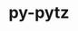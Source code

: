 ---
title: "py-pytz"
layout: cache
categories: [package, develop-2025-01-05]
meta: {"versions": ["2024.2"], "compilers": ["gcc@=11.1.0", "gcc@=11.4.0", "gcc@=13.2.0", "gcc@=7.5.0", "gcc@=9.4.0", "oneapi@=2024.2.1"], "oss": ["ubuntu18.04", "ubuntu20.04", "ubuntu22.04", "ubuntu24.04"], "platforms": ["linux"], "targets": ["aarch64", "neoverse_v2", "ppc64le", "x86_64_v3"], "stacks": ["data-vis-sdk", "e4s", "e4s-neoverse-v2", "e4s-oneapi", "e4s-power", "e4s-rocm-external", "ml-linux-aarch64-cpu", "ml-linux-aarch64-cuda", "ml-linux-x86_64-cpu", "ml-linux-x86_64-cuda", "ml-linux-x86_64-rocm", "radiuss", "root"], "num_specs": 17, "num_specs_by_stack": {"radiuss": 1, "root": 17, "e4s-power": 2, "data-vis-sdk": 1, "e4s-neoverse-v2": 1, "e4s": 3, "e4s-rocm-external": 1, "e4s-oneapi": 3, "ml-linux-aarch64-cuda": 3, "ml-linux-aarch64-cpu": 3, "ml-linux-x86_64-cuda": 3, "ml-linux-x86_64-cpu": 3, "ml-linux-x86_64-rocm": 1}}
spec_details: [{"hash": "yhbl4xgbnld5oszxto5djkc723fspfst", "compiler": "gcc@=7.5.0", "versions": ["2024.2"], "os": "ubuntu18.04", "platform": "linux", "target": "x86_64_v3", "variants": ["build_system=python_pip"], "stacks": ["radiuss", "root"], "size": "-", "tarball": "https://binaries.spack.io/develop-2025-01-05/build_cache/linux-ubuntu18.04-x86_64_v3/gcc-7.5.0/py-pytz-2024.2/linux-ubuntu18.04-x86_64_v3-gcc-7.5.0-py-pytz-2024.2-yhbl4xgbnld5oszxto5djkc723fspfst.spack"}, {"hash": "por744umxmka6gq2slhtpumqnvxoovxq", "compiler": "gcc@=9.4.0", "versions": ["2024.2"], "os": "ubuntu20.04", "platform": "linux", "target": "ppc64le", "variants": ["build_system=python_pip"], "stacks": ["root", "e4s-power"], "size": "-", "tarball": "https://binaries.spack.io/develop-2025-01-05/build_cache/linux-ubuntu20.04-ppc64le/gcc-9.4.0/py-pytz-2024.2/linux-ubuntu20.04-ppc64le-gcc-9.4.0-py-pytz-2024.2-por744umxmka6gq2slhtpumqnvxoovxq.spack"}, {"hash": "3y6zapgzh6mfbnmziyzqgetlsd5mwedp", "compiler": "gcc@=9.4.0", "versions": ["2024.2"], "os": "ubuntu20.04", "platform": "linux", "target": "ppc64le", "variants": ["build_system=python_pip"], "stacks": ["root", "e4s-power"], "size": "-", "tarball": "https://binaries.spack.io/develop-2025-01-05/build_cache/linux-ubuntu20.04-ppc64le/gcc-9.4.0/py-pytz-2024.2/linux-ubuntu20.04-ppc64le-gcc-9.4.0-py-pytz-2024.2-3y6zapgzh6mfbnmziyzqgetlsd5mwedp.spack"}, {"hash": "3bptpehcidjhdse33yvjdvyxwwpfnsa2", "compiler": "gcc@=11.1.0", "versions": ["2024.2"], "os": "ubuntu20.04", "platform": "linux", "target": "x86_64_v3", "variants": ["build_system=python_pip"], "stacks": ["data-vis-sdk", "root"], "size": "-", "tarball": "https://binaries.spack.io/develop-2025-01-05/build_cache/linux-ubuntu20.04-x86_64_v3/gcc-11.1.0/py-pytz-2024.2/linux-ubuntu20.04-x86_64_v3-gcc-11.1.0-py-pytz-2024.2-3bptpehcidjhdse33yvjdvyxwwpfnsa2.spack"}, {"hash": "zsutiwmsydq3lcqxz5ze3b6ktwfy3aj4", "compiler": "gcc@=11.4.0", "versions": ["2024.2"], "os": "ubuntu22.04", "platform": "linux", "target": "neoverse_v2", "variants": ["build_system=python_pip"], "stacks": ["root", "e4s-neoverse-v2"], "size": "-", "tarball": "https://binaries.spack.io/develop-2025-01-05/build_cache/linux-ubuntu22.04-neoverse_v2/gcc-11.4.0/py-pytz-2024.2/linux-ubuntu22.04-neoverse_v2-gcc-11.4.0-py-pytz-2024.2-zsutiwmsydq3lcqxz5ze3b6ktwfy3aj4.spack"}, {"hash": "gjmexgetrkqy2zb7bin5qw3exjp7rtld", "compiler": "gcc@=11.4.0", "versions": ["2024.2"], "os": "ubuntu22.04", "platform": "linux", "target": "x86_64_v3", "variants": ["build_system=python_pip"], "stacks": ["root", "e4s", "e4s-rocm-external"], "size": "-", "tarball": "https://binaries.spack.io/develop-2025-01-05/build_cache/linux-ubuntu22.04-x86_64_v3/gcc-11.4.0/py-pytz-2024.2/linux-ubuntu22.04-x86_64_v3-gcc-11.4.0-py-pytz-2024.2-gjmexgetrkqy2zb7bin5qw3exjp7rtld.spack"}, {"hash": "jf4b435p5gakcjg4fwxxypmod4tkdapl", "compiler": "gcc@=11.4.0", "versions": ["2024.2"], "os": "ubuntu22.04", "platform": "linux", "target": "x86_64_v3", "variants": ["build_system=python_pip"], "stacks": ["root", "e4s"], "size": "-", "tarball": "https://binaries.spack.io/develop-2025-01-05/build_cache/linux-ubuntu22.04-x86_64_v3/gcc-11.4.0/py-pytz-2024.2/linux-ubuntu22.04-x86_64_v3-gcc-11.4.0-py-pytz-2024.2-jf4b435p5gakcjg4fwxxypmod4tkdapl.spack"}, {"hash": "fvbov4abgav5qvxw5gvtfdofgklyoa2i", "compiler": "gcc@=11.4.0", "versions": ["2024.2"], "os": "ubuntu22.04", "platform": "linux", "target": "x86_64_v3", "variants": ["build_system=python_pip"], "stacks": ["root", "e4s"], "size": "-", "tarball": "https://binaries.spack.io/develop-2025-01-05/build_cache/linux-ubuntu22.04-x86_64_v3/gcc-11.4.0/py-pytz-2024.2/linux-ubuntu22.04-x86_64_v3-gcc-11.4.0-py-pytz-2024.2-fvbov4abgav5qvxw5gvtfdofgklyoa2i.spack"}, {"hash": "xf7jzkd5t3nrcomqj3hnlafoi6h52pii", "compiler": "oneapi@=2024.2.1", "versions": ["2024.2"], "os": "ubuntu22.04", "platform": "linux", "target": "x86_64_v3", "variants": ["build_system=python_pip"], "stacks": ["root", "e4s-oneapi"], "size": "-", "tarball": "https://binaries.spack.io/develop-2025-01-05/build_cache/linux-ubuntu22.04-x86_64_v3/oneapi-2024.2.1/py-pytz-2024.2/linux-ubuntu22.04-x86_64_v3-oneapi-2024.2.1-py-pytz-2024.2-xf7jzkd5t3nrcomqj3hnlafoi6h52pii.spack"}, {"hash": "wr6o4nolzoljbrnbgky4z6ycaemdhwuo", "compiler": "oneapi@=2024.2.1", "versions": ["2024.2"], "os": "ubuntu22.04", "platform": "linux", "target": "x86_64_v3", "variants": ["build_system=python_pip"], "stacks": ["root", "e4s-oneapi"], "size": "-", "tarball": "https://binaries.spack.io/develop-2025-01-05/build_cache/linux-ubuntu22.04-x86_64_v3/oneapi-2024.2.1/py-pytz-2024.2/linux-ubuntu22.04-x86_64_v3-oneapi-2024.2.1-py-pytz-2024.2-wr6o4nolzoljbrnbgky4z6ycaemdhwuo.spack"}, {"hash": "pj2siejlgy76d7y5pisjlgjmsfiexlq6", "compiler": "oneapi@=2024.2.1", "versions": ["2024.2"], "os": "ubuntu22.04", "platform": "linux", "target": "x86_64_v3", "variants": ["build_system=python_pip"], "stacks": ["root", "e4s-oneapi"], "size": "-", "tarball": "https://binaries.spack.io/develop-2025-01-05/build_cache/linux-ubuntu22.04-x86_64_v3/oneapi-2024.2.1/py-pytz-2024.2/linux-ubuntu22.04-x86_64_v3-oneapi-2024.2.1-py-pytz-2024.2-pj2siejlgy76d7y5pisjlgjmsfiexlq6.spack"}, {"hash": "45fw7uanboma3xm7b3fty7hhggzxtaxy", "compiler": "gcc@=13.2.0", "versions": ["2024.2"], "os": "ubuntu24.04", "platform": "linux", "target": "aarch64", "variants": ["build_system=python_pip"], "stacks": ["ml-linux-aarch64-cuda", "ml-linux-aarch64-cpu", "root"], "size": "-", "tarball": "https://binaries.spack.io/develop-2025-01-05/build_cache/linux-ubuntu24.04-aarch64/gcc-13.2.0/py-pytz-2024.2/linux-ubuntu24.04-aarch64-gcc-13.2.0-py-pytz-2024.2-45fw7uanboma3xm7b3fty7hhggzxtaxy.spack"}, {"hash": "xpwolpwm6zeac5gk57wybqswnd7vmaec", "compiler": "gcc@=13.2.0", "versions": ["2024.2"], "os": "ubuntu24.04", "platform": "linux", "target": "aarch64", "variants": ["build_system=python_pip"], "stacks": ["ml-linux-aarch64-cuda", "ml-linux-aarch64-cpu", "root"], "size": "-", "tarball": "https://binaries.spack.io/develop-2025-01-05/build_cache/linux-ubuntu24.04-aarch64/gcc-13.2.0/py-pytz-2024.2/linux-ubuntu24.04-aarch64-gcc-13.2.0-py-pytz-2024.2-xpwolpwm6zeac5gk57wybqswnd7vmaec.spack"}, {"hash": "co7xqqnnek7kaicenborjkz3ymf6wi66", "compiler": "gcc@=13.2.0", "versions": ["2024.2"], "os": "ubuntu24.04", "platform": "linux", "target": "aarch64", "variants": ["build_system=python_pip"], "stacks": ["ml-linux-aarch64-cuda", "ml-linux-aarch64-cpu", "root"], "size": "-", "tarball": "https://binaries.spack.io/develop-2025-01-05/build_cache/linux-ubuntu24.04-aarch64/gcc-13.2.0/py-pytz-2024.2/linux-ubuntu24.04-aarch64-gcc-13.2.0-py-pytz-2024.2-co7xqqnnek7kaicenborjkz3ymf6wi66.spack"}, {"hash": "yghae4m6asuaswjaoj5ke2qwjrxci2ti", "compiler": "gcc@=13.2.0", "versions": ["2024.2"], "os": "ubuntu24.04", "platform": "linux", "target": "x86_64_v3", "variants": ["build_system=python_pip"], "stacks": ["ml-linux-x86_64-cuda", "ml-linux-x86_64-cpu", "root"], "size": "-", "tarball": "https://binaries.spack.io/develop-2025-01-05/build_cache/linux-ubuntu24.04-x86_64_v3/gcc-13.2.0/py-pytz-2024.2/linux-ubuntu24.04-x86_64_v3-gcc-13.2.0-py-pytz-2024.2-yghae4m6asuaswjaoj5ke2qwjrxci2ti.spack"}, {"hash": "4urfl5tskbks4o4pt4ccovj4autk3aij", "compiler": "gcc@=13.2.0", "versions": ["2024.2"], "os": "ubuntu24.04", "platform": "linux", "target": "x86_64_v3", "variants": ["build_system=python_pip"], "stacks": ["ml-linux-x86_64-cuda", "ml-linux-x86_64-cpu", "root", "ml-linux-x86_64-rocm"], "size": "-", "tarball": "https://binaries.spack.io/develop-2025-01-05/build_cache/linux-ubuntu24.04-x86_64_v3/gcc-13.2.0/py-pytz-2024.2/linux-ubuntu24.04-x86_64_v3-gcc-13.2.0-py-pytz-2024.2-4urfl5tskbks4o4pt4ccovj4autk3aij.spack"}, {"hash": "aplyzo4wrcsnxte3slfy252caqrkcin3", "compiler": "gcc@=13.2.0", "versions": ["2024.2"], "os": "ubuntu24.04", "platform": "linux", "target": "x86_64_v3", "variants": ["build_system=python_pip"], "stacks": ["ml-linux-x86_64-cuda", "ml-linux-x86_64-cpu", "root"], "size": "-", "tarball": "https://binaries.spack.io/develop-2025-01-05/build_cache/linux-ubuntu24.04-x86_64_v3/gcc-13.2.0/py-pytz-2024.2/linux-ubuntu24.04-x86_64_v3-gcc-13.2.0-py-pytz-2024.2-aplyzo4wrcsnxte3slfy252caqrkcin3.spack"}]
---